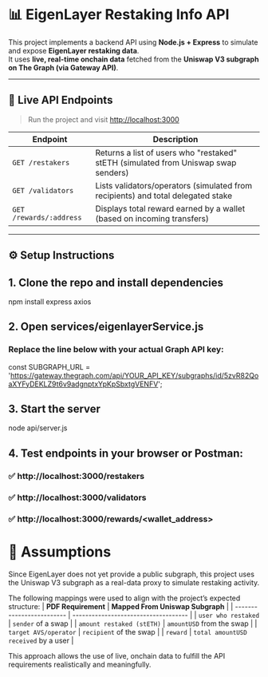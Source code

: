 # 📊 EigenLayer Restaking Info API

This project implements a backend API using **Node.js + Express** to simulate and expose **EigenLayer restaking data**.  
It uses **live, real-time onchain data** fetched from the **Uniswap V3 subgraph on The Graph (via Gateway API)**.

---

## 🔗 Live API Endpoints

> Run the project and visit [http://localhost:3000](http://localhost:3000)

| Endpoint | Description |
|----------|-------------|
| `GET /restakers` | Returns a list of users who "restaked" stETH (simulated from Uniswap swap senders) |
| `GET /validators` | Lists validators/operators (simulated from recipients) and total delegated stake |
| `GET /rewards/:address` | Displays total reward earned by a wallet (based on incoming transfers) |

---

## ⚙️ Setup Instructions

## 1. Clone the repo and install dependencies
npm install express axios

## 2. Open services/eigenlayerService.js
###    Replace the line below with your actual Graph API key:
const SUBGRAPH_URL = 'https://gateway.thegraph.com/api/YOUR_API_KEY/subgraphs/id/5zvR82QoaXYFyDEKLZ9t6v9adgnptxYpKpSbxtgVENFV';

## 3. Start the server
node api/server.js

## 4. Test endpoints in your browser or Postman:
###    ✅ http://localhost:3000/restakers
###    ✅ http://localhost:3000/validators
###    ✅ http://localhost:3000/rewards/<wallet_address>

# 🧠 Assumptions

Since EigenLayer does not yet provide a public subgraph, this project uses the Uniswap V3 subgraph as a real-data proxy to simulate restaking activity.

The following mappings were used to align with the project’s expected structure:
| **PDF Requirement**       | **Mapped From Uniswap Subgraph**     |
| ------------------------- | ------------------------------------ |
| `user who restaked`       | `sender` of a swap                   |
| `amount restaked (stETH)` | `amountUSD` from the swap            |
| `target AVS/operator`     | `recipient` of the swap              |
| `reward`                  | `total amountUSD received` by a user |

This approach allows the use of live, onchain data to fulfill the API requirements realistically and meaningfully.



